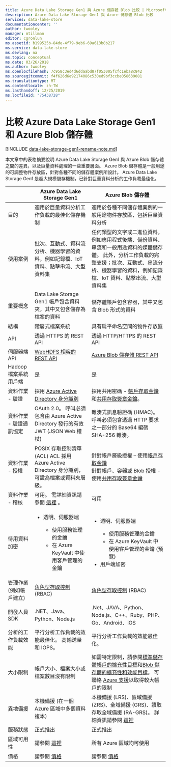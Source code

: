 ```yaml
---
title: Azure Data Lake Storage Gen1 與 Azure 儲存體 Blob 比較 | Microsoft Docs
description: Azure Data Lake Storage Gen1 與 Azure 儲存體 Blob 比較
services: data-lake-store
documentationcenter: ''
author: twooley
manager: mtillman
editor: cgronlun
ms.assetid: b199525b-84de-4f79-9eb6-69a613b8b217
ms.service: data-lake-store
ms.devlang: na
ms.topic: conceptual
ms.date: 03/26/2018
ms.author: twooley
ms.openlocfilehash: 7c958c3ed4d6ddaabd87f053005fcfc1eba8c842
ms.sourcegitcommit: f4f626d6e92174086c530ed9bf3ccbe058639081
ms.translationtype: MT
ms.contentlocale: zh-TW
ms.lasthandoff: 12/25/2019
ms.locfileid: "75438728"
---
```

# <a name="comparing-azure-data-lake-storage-gen1-and-azure-blob-storage"></a>比較 Azure Data Lake Storage Gen1 和 Azure Blob 儲存體

[!INCLUDE [data-lake-storage-gen1-rename-note.md](../../includes/data-lake-storage-gen1-rename-note.md)] 

本文章中的表格摘要說明 Azure Data Lake Storage Gen1 與 Azure Blob 儲存體之間的差異，以及巨量資料處理的一些重要層面。 Azure Blob 儲存體是一般用途的可調整物件存放區，針對各種不同的儲存體案例所設計。 Azure Data Lake Storage Gen1 是超大規模儲存機制，已針對巨量資料分析的工作負載最佳化。

|  | Azure Data Lake Storage Gen1 | Azure Blob 儲存體 |
| --- | --- | --- |
| 目的 |適用於巨量資料分析工作負載的最佳化儲存機制 |適用於各種不同儲存體案例的一般用途物件存放區，包括巨量資料分析 |
| 使用案例 |批次、互動式、資料流分析、機器學習的資料，例如記錄檔、IoT 資料、點擊串流、大型資料集 |任何類型的文字或二進位資料，例如應用程式後端、備份資料、串流和一般用途資料的媒體儲存體。 此外，分析工作負載的完整支援；批次、互動式、串流分析、機器學習的資料，例如記錄檔、IoT 資料、點擊串流、大型資料集 |
| 重要概念 |Data Lake Storage Gen1 帳戶包含資料夾，其中又包含儲存為檔案的資料 |儲存體帳戶包含容器，其中又包含 Blob 形式的資料 |
| 結構 |階層式檔案系統 |具有扁平命名空間的物件存放區 |
| API |透過 HTTPS 的 REST API |透過 HTTP/HTTPS 的 REST API |
| 伺服器端 API |[WebHDFS 相容的 REST API](https://msdn.microsoft.com/library/azure/mt693424.aspx) |[Azure Blob 儲存體 REST API](https://msdn.microsoft.com/library/azure/dd135733.aspx) |
| Hadoop 檔案系統用戶端 |是 |是 |
| 資料作業 - 驗證 |採用 [Azure Active Directory 身分識別](../active-directory/develop/authentication-scenarios.md) |採用共用密碼 - [帳戶存取金鑰](../storage/common/storage-account-keys-manage.md)和[共用存取簽章金鑰](../storage/common/storage-dotnet-shared-access-signature-part-1.md)。 |
| 資料作業 - 驗證通訊協定 |OAuth 2.0。 呼叫必須包含由 Azure Active Directory 發行的有效 JWT (JSON Web 權杖) |雜湊式訊息驗證碼 (HMAC)。 呼叫必須包含透過 HTTP 要求之一部分的 Base64 編碼 SHA-256 雜湊。 |
| 資料作業 - 授權 |POSIX 存取控制清單 (ACL)  ACL 採用 Azure Active Directory 身分識別，可設為檔案或資料夾層級。 |針對帳戶層級授權 – 使用[帳戶存取金鑰](../storage/common/storage-account-keys-manage.md)<br>針對帳戶、容器或 Blob 授權 - 使用[共用存取簽章金鑰](../storage/common/storage-dotnet-shared-access-signature-part-1.md) |
| 資料作業 - 稽核 |可用。 需詳細資訊請參閱 [這裡](data-lake-store-diagnostic-logs.md) 。 |可用 |
| 待用資料加密 |<ul><li>透明、伺服器端</li> <ul><li>使用服務管理的金鑰</li><li>在 Azure KeyVault 中使用客戶管理的金鑰</li></ul></ul> |<ul><li>透明、伺服器端</li> <ul><li>使用服務管理的金鑰</li><li>在 Azure KeyVault 中使用客戶管理的金鑰 (預覽)</li></ul><li>用戶端加密</li></ul> |
| 管理作業 (例如帳戶建立) |[角色型存取控制](../role-based-access-control/overview.md) (RBAC) |[角色型存取控制](../role-based-access-control/overview.md) (RBAC) |
| 開發人員 SDK |.NET、Java、Python、Node.js |.Net、JAVA、Python、Node.js、C++、Ruby、PHP、Go、Android、iOS |
| 分析的工作負載效能 |平行分析工作負載的效能最佳化。 高輸送量和 IOPS。 |平行分析工作負載的效能最佳化。 |
| 大小限制 |帳戶大小、檔案大小或檔案數目沒有限制 |如需特定限制，請參閱[標準儲存體帳戶的擴充性目標](../storage/common/scalability-targets-standard-account.md)和[Blob 儲存體的擴充性和效能目標](../storage/blobs/scalability-targets.md)。 可聯絡 [Azure 支援](https://azure.microsoft.com/support/faq/)以取得較大帳戶的限制 |
| 異地備援 |本機備援 (在一個 Azure 區域中多個資料複本） |本機備援 (LRS)、區域備援 (ZRS)、全域備援 (GRS)、讀取存取全域備援 (RA-GRS)。 詳細資訊請參閱 [這裡](../storage/common/storage-redundancy.md) |
| 服務狀態 |正式推出 |正式推出 |
| 區域可用性 |請參閱 [這裡](https://azure.microsoft.com/regions/#services) |所有 Azure 區域均可使用 |
| 價格 |請參閱 [價格](https://azure.microsoft.com/pricing/details/data-lake-store/) |請參閱 [價格](https://azure.microsoft.com/pricing/details/storage/) |


